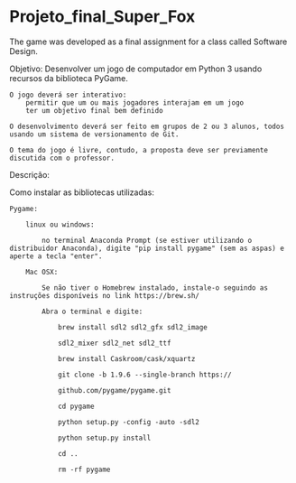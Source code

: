 # Projeto_final_Super_Fox
The game was developed as a final assignment for a class called Software Design.

Objetivo:
	Desenvolver um jogo de computador em Python 3 usando recursos da biblioteca PyGame.
	
    O jogo deverá ser interativo:
		permitir que um ou mais jogadores interajam em um jogo
		ter um objetivo final bem definido
	
	O desenvolvimento deverá ser feito em grupos de 2 ou 3 alunos, todos usando um sistema de versionamento de Git.
	
    O tema do jogo é livre, contudo, a proposta deve ser previamente discutida com o professor.

Descrição:

Como instalar as bibliotecas utilizadas:
	
    Pygame:
	
    	linux ou windows:
	
    		no terminal Anaconda Prompt (se estiver utilizando o distribuidor Anaconda), digite "pip install pygame" (sem as aspas) e aperte a tecla "enter".
	
    	Mac OSX:
	
    		Se não tiver o Homebrew instalado, instale-o seguindo as instruções disponíveis no link https://brew.sh/
	
    		Abra o terminal e digite:
	
    			brew install sdl2 sdl2_gfx sdl2_image 
                
                sdl2_mixer sdl2_net sdl2_ttf
				
                brew install Caskroom/cask/xquartz
				
                git clone -b 1.9.6 --single-branch https://
                
                github.com/pygame/pygame.git
				
                cd pygame
				
                python setup.py -config -auto -sdl2
				
                python setup.py install
				
                cd ..
				
                rm -rf pygame
	